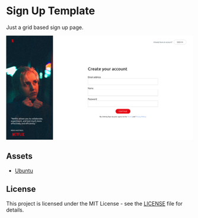 # Sign Up Template

Just a grid based sign up page.

![Screenshot](docs/images/screenshot.png?raw=true)

## Assets

- [Ubuntu](https://fonts.google.com/specimen/Ubuntu)

## License

This project is licensed under the MIT License - see the [LICENSE](LICENSE) file for details.
